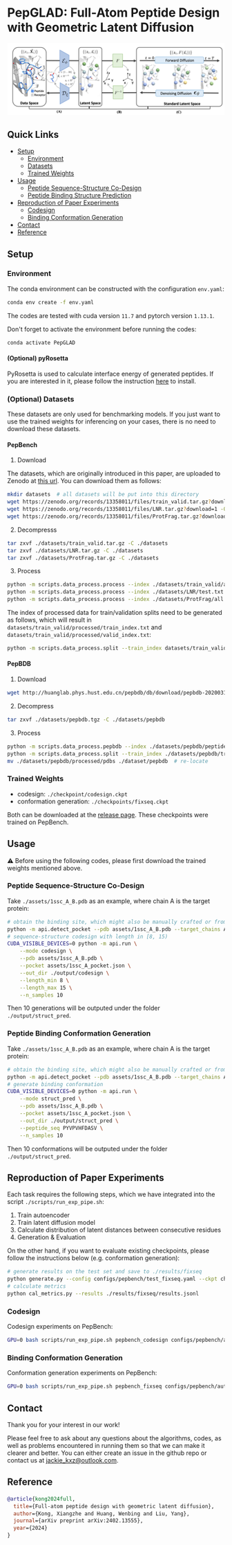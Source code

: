 # PepGLAD: Full-Atom Peptide Design with Geometric Latent Diffusion

![cover](./assets/cover.png)

## Quick Links

- [Setup](#setup)
    - [Environment](#environment)
    - [Datasets](#datasets)
    - [Trained Weights](#trained-weights)
- [Usage](#usage)
    - [Peptide Sequence-Structure Co-Design](#peptide-sequence-structure-co-design)
    - [Peptide Binding Structure Prediction](#peptide-binding-structure-prediction)
- [Reproduction of Paper Experiments](#reproduction-of-paper-experiments)
    - [Codesign](#codesign)
    - [Binding Conformation Generation](#binding-conformation-generation)
- [Contact](#contact)
- [Reference](#reference)


## Setup

### Environment

The conda environment can be constructed with the configuration `env.yaml`:

```bash
conda env create -f env.yaml
```

The codes are tested with cuda version `11.7` and pytorch version `1.13.1`.

Don't forget to activate the environment before running the codes:

```bash
conda activate PepGLAD
```

#### (Optional) pyRosetta

PyRosetta is used to calculate interface energy of generated peptides. If you are interested in it, please follow the instruction [here](https://www.pyrosetta.org/downloads) to install.

### (Optional) Datasets

These datasets are only used for benchmarking models. If you just want to use the trained weights for inferencing on your cases, there is no need to download these datasets.

#### PepBench

1. Download

The datasets, which are originally introduced in this paper, are uploaded to Zenodo at [this url](https://zenodo.org/records/13358011). You can download them as follows:

```bash
mkdir datasets  # all datasets will be put into this directory
wget https://zenodo.org/records/13358011/files/train_valid.tar.gz?download=1 -O ./datasets/train_valid.tar.gz   # training/validation
wget https://zenodo.org/records/13358011/files/LNR.tar.gz?download=1 -O ./datasets/LNR.tar.gz   # test set
wget https://zenodo.org/records/13358011/files/ProtFrag.tar.gz?download=1 -O ./datasets/ProtFrag.tar.gz     # augmentation dataset
```

2. Decompresss

```bash
tar zxvf ./datasets/train_valid.tar.gz -C ./datasets
tar zxvf ./datasets/LNR.tar.gz -C ./datasets
tar zxvf ./datasets/ProtFrag.tar.gz -C ./datasets
```

3. Process

```bash
python -m scripts.data_process.process --index ./datasets/train_valid/all.txt  --out_dir ./datasets/train_valid/processed  # train/validation set
python -m scripts.data_process.process --index ./datasets/LNR/test.txt  --out_dir ./datasets/LNR/processed  # test set
python -m scripts.data_process.process --index ./datasets/ProtFrag/all.txt --out_dir ./datasets/ProtFrag/processed # augmentation dataset
```

The index of processed data for train/validation splits need to be generated as follows, which will result in `datasets/train_valid/processed/train_index.txt` and `datasets/train_valid/processed/valid_index.txt`:

```bash
python -m scripts.data_process.split --train_index datasets/train_valid/train.txt --valid_index datasets/train_valid/valid.txt --processed_dir datasets/train_valid/processed/
```

#### PepBDB

1. Download

```bash
wget http://huanglab.phys.hust.edu.cn/pepbdb/db/download/pepbdb-20200318.tgz -O ./datasets/pepbdb.tgz
```

2. Decompress

```bash
tar zxvf ./datasets/pepbdb.tgz -C ./datasets/pepbdb
```


3. Process

```bash
python -m scripts.data_process.pepbdb --index ./datasets/pepbdb/peptidelist.txt --out_dir ./datasets/pepbdb/processed
python -m scripts.data_process.split --train_index ./datasets/pepbdb/train.txt --valid_index ./datasets/pepbdb/valid.txt --test_index ./datasets/pepbdb/test.txt --processed_dir datasets/pepbdb/processed/
mv ./datasets/pepbdb/processed/pdbs ./dataset/pepbdb  # re-locate
```


### Trained Weights

- codesign: `./checkpoint/codesign.ckpt`
- conformation generation: `./checkpoints/fixseq.ckpt`

Both can be downloaded at the [release page](https://github.com/THUNLP-MT/PepGLAD/releases/tag/v1.0). These checkpoints were trained on PepBench.

## Usage

:warning: Before using the following codes, please first download the trained weights mentioned above.

### Peptide Sequence-Structure Co-Design

Take `./assets/1ssc_A_B.pdb` as an example, where chain A is the target protein:

```bash
# obtain the binding site, which might also be manually crafted or from other ligands (e.g. small molecule, antibodies)
python -m api.detect_pocket --pdb assets/1ssc_A_B.pdb --target_chains A --ligand_chains B --out assets/1ssc_A_pocket.json
# sequence-structure codesign with length in [8, 15)
CUDA_VISIBLE_DEVICES=0 python -m api.run \
    --mode codesign \
    --pdb assets/1ssc_A_B.pdb \
    --pocket assets/1ssc_A_pocket.json \
    --out_dir ./output/codesign \
    --length_min 8 \
    --length_max 15 \
    --n_samples 10
```
Then 10 generations will be outputed under the folder `./output/struct_pred`.

### Peptide Binding Conformation Generation

Take `./assets/1ssc_A_B.pdb` as an example, where chain A is the target protein:

```bash
# obtain the binding site, which might also be manually crafted or from other ligands (e.g. small molecule, antibodies)
python -m api.detect_pocket --pdb assets/1ssc_A_B.pdb --target_chains A --ligand_chains B --out assets/1ssc_A_pocket.json
# generate binding conformation
CUDA_VISIBLE_DEVICES=0 python -m api.run \
    --mode struct_pred \
    --pdb assets/1ssc_A_B.pdb \
    --pocket assets/1ssc_A_pocket.json \
    --out_dir ./output/struct_pred \
    --peptide_seq PYVPVHFDASV \
    --n_samples 10
```
Then 10 conformations will be outputed under the folder `./output/struct_pred`.


## Reproduction of Paper Experiments

Each task requires the following steps, which we have integrated into the script `./scripts/run_exp_pipe.sh`:

1. Train autoencoder
2. Train latent diffusion model
3. Calculate distribution of latent distances between consecutive residues
4. Generation & Evaluation

On the other hand, if you want to evaluate existing checkpoints, please follow the instructions below (e.g. conformation generation):

```bash
# generate results on the test set and save to ./results/fixseq
python generate.py --config configs/pepbench/test_fixseq.yaml --ckpt checkpoints/fixseq.ckpt --gpu 0 --save_dir ./results/fixseq
# calculate metrics
python cal_metrics.py --results ./results/fixseq/results.jsonl
```

### Codesign

Codesign experiments on PepBench:

```bash
GPU=0 bash scripts/run_exp_pipe.sh pepbench_codesign configs/pepbench/autoencoder/train_codesign.yaml configs/pepbench/ldm/train_codesign.yaml configs/pepbench/ldm/setup_latent_guidance.yaml configs/pepbench/test_codesign.yaml
```


### Binding Conformation Generation

Conformation generation experiments on PepBench:

```bash
GPU=0 bash scripts/run_exp_pipe.sh pepbench_fixseq configs/pepbench/autoencoder/train_fixseq.yaml configs/pepbench/ldm/train_fixseq.yaml configs/pepbench/ldm/setup_latent_guidance.yaml configs/pepbench/test_fixseq.yaml
```

## Contact

Thank you for your interest in our work!

Please feel free to ask about any questions about the algorithms, codes, as well as problems encountered in running them so that we can make it clearer and better. You can either create an issue in the github repo or contact us at jackie_kxz@outlook.com.

## Reference

```bibtex
@article{kong2024full,
  title={Full-atom peptide design with geometric latent diffusion},
  author={Kong, Xiangzhe and Huang, Wenbing and Liu, Yang},
  journal={arXiv preprint arXiv:2402.13555},
  year={2024}
}
```
